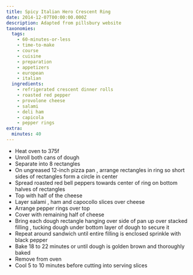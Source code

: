 ```yaml
---
title: Spicy Italian Hero Crescent Ring
date: 2014-12-07T00:00:00.000Z
description: Adapted from pillsbury website
taxonomies:
  tags:
    - 60-minutes-or-less
    - time-to-make
    - course
    - cuisine
    - preparation
    - appetizers
    - european
    - italian
  ingredients:
    - refrigerated crescent dinner rolls
    - roasted red pepper
    - provolone cheese
    - salami
    - deli ham
    - capicola
    - pepper rings
extra:
  minutes: 40
---
```

 - Heat oven to 375f
 - Unroll both cans of dough
 - Separate into 8 rectangles
 - On ungreased 12-inch pizza pan , arrange rectangles in ring so short sides of rectangles form a circle in center
 - Spread roasted red bell peppers towards center of ring on bottom halves of rectangles
 - Top with half of the cheese
 - Layer salami , ham and capocollo slices over cheese
 - Arrange pepper rings over top
 - Cover with remaining half of cheese
 - Bring each dough rectangle hanging over side of pan up over stacked filling , tucking dough under bottom layer of dough to secure it
 - Repeat around sandwich until entire filling is enclosed sprinkle with black pepper
 - Bake 18 to 22 minutes or until dough is golden brown and thoroughly baked
 - Remove from oven
 - Cool 5 to 10 minutes before cutting into serving slices
